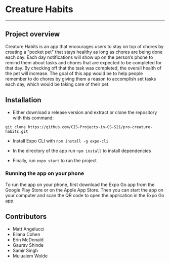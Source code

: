 # Creature Habits
---
## Project overview
Creature Habits is an app that encourages users to stay on top of chores by creating a "pocket pet" that stays healthy as long as chores are being done each day. Each day notifications will show up on the person’s phone to remind them about tasks and chores that are expected to be completed for that day. By checking off that the task was completed, the overall health of the pet will increase. The goal of this app would be to help people remember to do chores by giving them a reason to accomplish set tasks each day, which would be taking care of their pet.

## Installation

* Either download a release version and extract or clone the repository with this command:

`git clone https://github.com/CIS-Projects-in-CS-S21/pro-creature-habits.git`

* Install Expo CLI with `npm install -g expo-cli`

* In the directory of the app run `npm install` to install dependencies

* Finally, run `expo start` to run the project

### Running the app on your phone

To run the app on your phone, first download the Expo Go app from the Google Play Store or on the Apple App Store. Then you can start the app on your computer and scan the QR code to open the application in the Expo Go app.




## Contributors
* Matt Angelucci
* Eliana Cohen
* Erin McDonald
* Gaurav Shinde
* Samir Singh
* Mulualem Wolde
